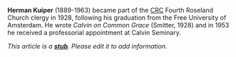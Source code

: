 **Herman Kuiper** (1889-1963) became part of the
[CRC](Christian_Reformed_Church "Christian Reformed Church") Fourth
Roseland Church clergy in 1928, following his graduation from the
Free University of Amsterdam. He wrote *Calvin on Common Grace*
(Smitter, 1928) and in 1953 he received a professorial appointment
at Calvin Seminary.

*This article is a **[stub](http://www.theopedia.com/Category:Theopedia_stubs "Category:Theopedia stubs")**. Please edit it to add information.*


